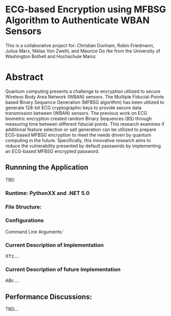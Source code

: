 # ECG-based Encryption using MFBSG Algorithm to Authenticate WBAN Sensors
This is a collaborative project for:
Christian Dunham, Robin Friedmann, Julius Marx, Niklas Von Zwehl, and Maurice Go ̈rke
from the University of Washington Bothell and Hochschule Mainz

# Abstract
Quantum computing presents a challenge to encryption utilized to secure Wireless Body Area Network (WBAN) sensors. The Multiple Fiducial-Points based Binary Sequence Generation (MFBSG algorithm) has been utilized to generate 128-bit ECG cryptographic keys to provide secure data transmission between (WBAN) sensors. The previous work on ECG biometric encryption created random Binary Sequences (BS) through measuring time between different fiducial points. This research examines if additional feature selection or salt generation can be utilized to prepare ECG-based MFBSG encryption to meet the needs driven by quantum computing in the future. Specifically, this innovative research aims to reduce the vulnerability presented by default passwords by implementing an ECG-based MFBSG encrypted password.
## Runnning the Application
TBD
### Runtime: PythonXX and .NET 5.0

### File Structure: 

### Configurations
Command Line Arguments:`

### Current Description of Implementation
XYz....

### Current Description of future Implementation
ABc....

## Performance Discussions:
TBD...

